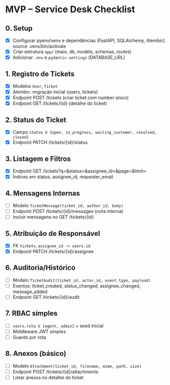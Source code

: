 # MVP – Service Desk Checklist

## 0. Setup
- [x] Configurar pyenv/venv e dependências (FastAPI, SQLAlchemy, Alembic) source .venv/bin/activate     
- [x] Criar estrutura `app/` (main, db, models, schemas, routes)
- [x] Adicionar `.env` e `pydantic-settings` (DATABASE_URL)

## 1. Registro de Tickets
- [X] Modelos `User`, `Ticket`
- [X] Alembic: migração inicial (users, tickets)
- [X] Endpoint POST /tickets (criar ticket com number único)
- [X] Endpoint GET /tickets/{id} (detalhe do ticket)

## 2. Status do Ticket
- [X] Campo `status ∈ {open, in_progress, waiting_customer, resolved, closed}`
- [X] Endpoint PATCH /tickets/{id}/status

## 3. Listagem e Filtros
- [X] Endpoint GET /tickets?q=&status=&assignee_id=&page=&limit=
- [X] Índices em status, assignee_id, requester_email

## 4. Mensagens Internas
- [ ] Modelo `TicketMessage(ticket_id, author_id, body)`
- [ ] Endpoint POST /tickets/{id}/messages (nota interna)
- [ ] Incluir mensagens no GET /tickets/{id}

## 5. Atribuição de Responsável
- [X] FK `tickets.assignee_id -> users.id`
- [X] Endpoint PATCH /tickets/{id}/assignee

## 6. Auditoria/Histórico
- [ ] Modelo `TicketAudit(ticket_id, actor_id, event_type, payload)`
- [ ] Eventos: ticket_created, status_changed, assignee_changed, message_added
- [ ] Endpoint GET /tickets/{id}/audit

## 7. RBAC simples
- [ ] `users.role ∈ {agent, admin}` + seed inicial
- [ ] Middleware JWT simples
- [ ] Guards por rota

## 8. Anexos (básico)
- [ ] Modelo `Attachment(ticket_id, filename, mime, path, size)`
- [ ] Endpoint POST /tickets/{id}/attachments
- [ ] Listar anexos no detalhe do ticket

